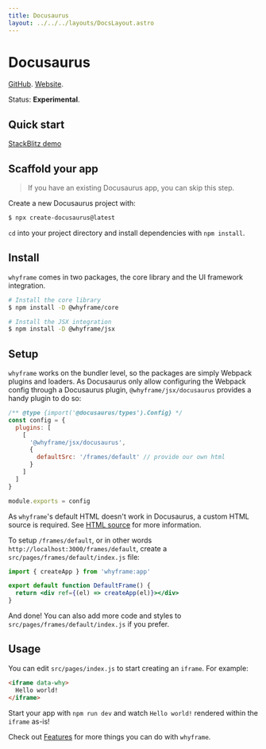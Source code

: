 ```yaml
---
title: Docusaurus
layout: ../../../layouts/DocsLayout.astro
---
```


# Docusaurus

[GitHub](https://github.com/facebook/docusaurus). [Website](https://docusaurus.io).

Status: **Experimental**.

## Quick start

[StackBlitz demo](/new/docusaurus)

## Scaffold your app

> If you have an existing Docusaurus app, you can skip this step.

Create a new Docusaurus project with:

```bash
$ npx create-docusaurus@latest
```

`cd` into your project directory and install dependencies with `npm install`.

## Install

`whyframe` comes in two packages, the core library and the UI framework integration.

```bash
# Install the core library
$ npm install -D @whyframe/core

# Install the JSX integration
$ npm install -D @whyframe/jsx
```

## Setup

`whyframe` works on the bundler level, so the packages are simply Webpack plugins and loaders. As Docusaurus only allow configuring the Webpack config through a Docusaurus plugin, `@whyframe/jsx/docusaurus` provides a handy plugin to do so:

```js
/** @type {import('@docusaurus/types').Config} */
const config = {
  plugins: [
    [
      '@whyframe/jsx/docusaurus',
      {
        defaultSrc: '/frames/default' // provide our own html
      }
    ]
  ]
}

module.exports = config
```

As `whyframe`'s default HTML doesn't work in Docusaurus, a custom HTML source is required. See [HTML source](/docs/features#html-source) for more information.

To setup `/frames/default`, or in other words `http://localhost:3000/frames/default`, create a `src/pages/frames/default/index.js` file:

```jsx
import { createApp } from 'whyframe:app'

export default function DefaultFrame() {
  return <div ref={(el) => createApp(el)}></div>
}
```

And done! You can also add more code and styles to `src/pages/frames/default/index.js` if you prefer.

## Usage

You can edit `src/pages/index.js` to start creating an `iframe`. For example:

<!-- prettier-ignore -->
```html
<iframe data-why>
  Hello world!
</iframe>
```

Start your app with `npm run dev` and watch `Hello world!` rendered within the `iframe` as-is!

Check out [Features](/docs/features) for more things you can do with `whyframe`.
